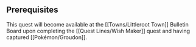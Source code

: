 ## Prerequisites

This quest will become available at the [[Towns/Littleroot Town]] Bulletin Board upon completing the [[Quest Lines/Wish Maker]] quest and having captured [[Pokémon/Groudon]].